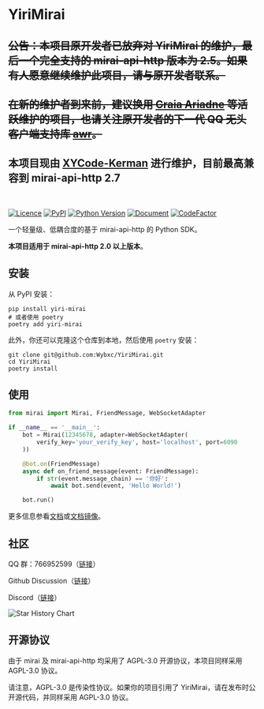 # YiriMirai

## ~~公告：本项目原开发者已放弃对 YiriMirai 的维护，最后一个完全支持的 mirai-api-http 版本为 2.5。如果有人愿意继续维护此项目，请与原开发者联系。~~

## ~~在新的维护者到来前，建议换用 [Graia Ariadne](https://github.com/GraiaProject/Ariadne) 等活跃维护的项目，也请关注原开发者的下一代 QQ 无头客户端支持库 [awr](https://github.com/Wybxc/awr)。~~

## 本项目现由 [XYCode-Kerman](https://github.com/XYCode-Kerman) 进行维护，目前最高兼容到 mirai-api-http 2.7

<br>

[![Licence](https://img.shields.io/github/license/YiriMiraiProject/YiriMirai)](https://github.com/YiriMiraiProject/YiriMirai/blob/master/LICENSE)
[![PyPI](https://img.shields.io/pypi/v/yiri-mirai)](https://pypi.org/project/yiri-mirai/)
[![Python Version](https://img.shields.io/pypi/pyversions/yiri-mirai)](https://docs.python.org/zh-cn/3.7/)
[![Document](https://img.shields.io/badge/document-vercel-brightgreen)](https://yiri-mirai.vercel.app)
[![CodeFactor](https://www.codefactor.io/repository/github/yirimiraiproject/yirimirai/badge/dev)](https://www.codefactor.io/repository/github/yirimiraiproject/yirimirai/overview/dev)

一个轻量级、低耦合度的基于 mirai-api-http 的 Python SDK。

**本项目适用于 mirai-api-http 2.0 以上版本**。

## 安装

从 PyPI 安装：

```shell
pip install yiri-mirai
# 或者使用 poetry
poetry add yiri-mirai
```

此外，你还可以克隆这个仓库到本地，然后使用 `poetry` 安装：

```shell
git clone git@github.com:Wybxc/YiriMirai.git
cd YiriMirai
poetry install
```

## 使用

```python
from mirai import Mirai, FriendMessage, WebSocketAdapter

if __name__ == '__main__':
    bot = Mirai(12345678, adapter=WebSocketAdapter(
        verify_key='your_verify_key', host='localhost', port=6090
    ))

    @bot.on(FriendMessage)
    async def on_friend_message(event: FriendMessage):
        if str(event.message_chain) == '你好':
            await bot.send(event, 'Hello World!')

    bot.run()
```

更多信息参看[文档](https://yiri-mirai.wybxc.cc/)或[文档镜像](https://yiri-mirai.vercel.app)。

## 社区

QQ 群：766952599（[链接](https://jq.qq.com/?_wv=1027&k=PXBOuBCI)）

Github Discussion（[链接](https://github.com/YiriMiraiProject/YiriMirai/discussions)）

Discord（[链接](https://discord.gg/RaXsHFC3PH)）

![Star History Chart](https://api.star-history.com/svg?repos=YiriMiraiProject/YiriMirai&type=Date)

## 开源协议

由于 mirai 及 mirai-api-http 均采用了 AGPL-3.0 开源协议，本项目同样采用 AGPL-3.0 协议。

请注意，AGPL-3.0 是传染性协议。如果你的项目引用了 YiriMirai，请在发布时公开源代码，并同样采用 AGPL-3.0 协议。

